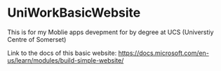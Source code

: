 # UniWorkBasicWebsite

This is for my Moblie apps devepment for by degree at UCS (Universtiy Centre of Somerset) 

Link to the docs of this basic website: https://docs.microsoft.com/en-us/learn/modules/build-simple-website/  
